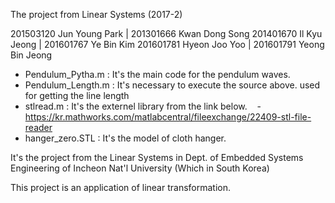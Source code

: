 The project from Linear Systems (2017-2)

201503120 Jun Young Park | 201301666 Kwan Dong Song
201401670 Il Kyu Jeong   | 201601767 Ye Bin Kim
201601781 Hyeon Joo Yoo  | 201601791 Yeong Bin Jeong

- Pendulum_Pytha.m : It's the main code for the pendulum waves.
- Pendulum_Length.m : It's necessary to execute the source above. used for getting the line length
- stlread.m : It's the externel library from the link below.
    - https://kr.mathworks.com/matlabcentral/fileexchange/22409-stl-file-reader
- hanger_zero.STL : It's the model of cloth hanger. 

It's the project from the Linear Systems 
in Dept. of Embedded Systems Engineering of 
Incheon Nat'l University (Which in South Korea)

This project is an application of linear transformation.


